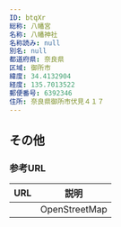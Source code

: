 ```yaml
---
ID: btqXr
総称: 八幡宮
名称: 八幡神社
名称読み: null
別名: null
都道府県: 奈良県
区域: 御所市
緯度: 34.4132904
経度: 135.7013522
郵便番号: 6392346
住所: 奈良県御所市伏見４１７
---
```


## その他

### 参考URL

| URL | 説明          |
| --- | ------------- |
|     | OpenStreetMap |
